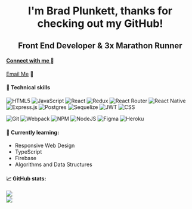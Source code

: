 <h1 align="center">
I'm Brad Plunkett, thanks for checking out my GitHub!
</h1>

<h2 align="center">
Front End Developer & 3x Marathon Runner
</h2>

<h4>

<a href="https://www.linkedin.com/in/bradleyplunkett/">

Connect with me
</a>🤝
</h4>

<a href="mailto:bradley.n.plunkett.16@gmail.com?subject=Email from Github README">Email Me</a> 💬

#### 💼 Technical skills
![HTML5](https://img.shields.io/badge/Code-HTML5-%23E34F26.svg?style=plastic&logo=html5&logoColor=%23E34F26)
![JavaScript](https://img.shields.io/badge/Code-JavaScript-yellow.svg?style=plastic&logo=javascript&logoColor=%23F7DF1E)
![React](https://img.shields.io/badge/Code-React-%2361DAFB.svg?style=plastic&logo=react&logoColor=%2361DAFB)
![Redux](https://img.shields.io/badge/Code-Redux-%23593d88.svg?style=plastic&logo=redux&logoColor=white)
![React Router](https://img.shields.io/badge/Code-React_Router-CA4245?style=plastic&logo=react-router&logoColor=CA4245)
![React Native](https://img.shields.io/badge/Code-React_Native-%2361DAFB.svg?style=plastic&logo=react&logoColor=%2361DAFB)
![Express.js](https://img.shields.io/badge/Code-Express.js-yellowgreen.svg?style=plastic&logo=express&logoColor=yellowgreen)
![Postgres](https://img.shields.io/badge/Code-PostgreSQL-%23316192.svg?style=plastic&logo=postgresql&logoColor=white)
![Sequelize](https://img.shields.io/badge/Code-Sequelize-52B0E7?style=plastic&logo=Sequelize&logoColor=52B0E7)
![JWT](https://img.shields.io/badge/Code-JWT-black?style=plastic&logo=JSON%20web%20tokens)
![CSS](https://img.shields.io/badge/Style-CSS-%231572B6.svg?style=plastic&logo=css3&logoColor=%231572B6)



![Git](https://img.shields.io/badge/Tools-Git-%23F05033.svg?style=plastic&logo=git&logoColor=%23F05033)
![Webpack](https://img.shields.io/badge/Tools-Webpack-%238DD6F9.svg?style=plastic&logo=webpack&logoColor=%238DD6F9)
![NPM](https://img.shields.io/badge/Code-NPM-red.svg?style=plastic&logo=npm&logoColor=white)
![NodeJS](https://img.shields.io/badge/Tools-Node.js-6DA55F?style=plastic&logo=node.js&logoColor=6DA55F)
![Figma](https://img.shields.io/badge/Tools-Figma-%23F24E1E.svg?style=plastic&logo=figma&logoColor=%23F24E1E)
![Heroku](https://img.shields.io/badge/Tools-Heroku-%23430098.svg?style=plastic&logo=heroku&logoColor=white)

#### 🔭 Currently learning:
- Responsive Web Design
- TypeScript
- Firebase
- Algorithms and Data Structures


#### 📈 GitHub stats:

<a href="https://github.com/bradleyplunkett">
  <img align="center" src="https://github-readme-stats.vercel.app/api?username=bradleyplunkett&hide=issues,stars&show_icons=true&theme=vision-friendly-dark" />
</a>

</br>

<a href="https://github.com/bradleyplunkett">
  <img align="center" src="https://github-readme-stats.vercel.app/api/top-langs/?username=bradleyplunkett&layout=compact&theme=vision-friendly-dark&hide=Ruby&card_width=448" />
</a>

